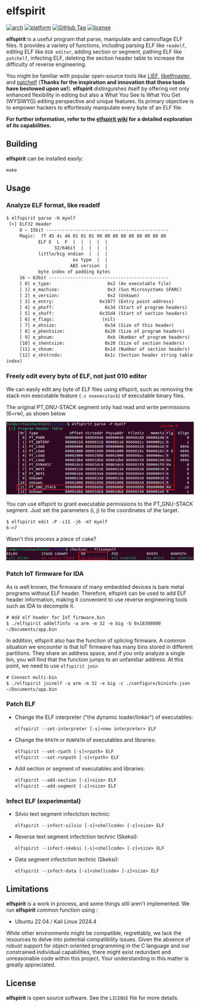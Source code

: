 
# elfspirit

[![arch](https://img.shields.io/badge/arch-i386%20%7C%20amd64-orange)](#)
[![platform](https://img.shields.io/badge/platform-Ubuntu%20%7C%20Kali-orange)](https://github.com/liyansong2018/elfspirit#Limitations)
[![GitHub Tag](https://img.shields.io/github/v/tag/liyansong2018/elfspirit)](https://github.com/liyansong2018/elfspirit/tags)
[![license](https://img.shields.io/github/license/liyansong2018/elfspirit)](https://github.com/liyansong2018/elfspirit/blob/main/LICENSE)

**elfspirit** is a useful program that parse, manipulate and camouflage ELF files. It provides a variety of functions, including parsing ELF like `readelf`, editing ELF like `010 editor`, adding section or segment, pathing ELF like `patchelf`, infecting ELF, deleting the section header table to increase the difficulty of reverse engineering. 

You might be familiar with popular open-source tools like [LIEF](https://github.com/lief-project/LIEF), [libelfmaster](https://github.com/elfmaster/libelfmaster), and [patchelf](https://github.com/NixOS/patchelf) (**Thanks for the inspiration and innovation that these tools have bestowed upon us!**). **elfspirit** distinguishes itself by offering not only enhanced flexibility in editing but also a What You See Is What You Get (WYSIWYG) editing perspective and unique features. Its primary objective is to empower hackers to effortlessly manipulate every byte of an ELF file. 

**For further information, refer to the [elfspirit wiki](https://github.com/liyansong2018/elfspirit/wiki) for a detailed exploration of its capabilities.**


## Building

**elfspirit** can be installed easily:

```shell
make
```

## Usage

### Analyze ELF format, like readelf

```shell
$ elfspirit parse -H myelf
 [+] ELF32 Header
     0 ~ 15bit ----------------------------------------------
     Magic:  7f 45 4c 46 01 01 01 00 00 00 00 00 00 00 00 00
            ELF E  L  F  |  |  |  |  |
                  32/64bit  |  |  |  |
            little/big endian  |  |  |
                         os type  |  |
                        ABI version  |
            byte index of padding bytes
     16 ~ 63bit ---------------------------------------------
     [ 0] e_type:                     0x2 (An executable file)
     [ 1] e_machine:                  0x3 (Sun Microsystems SPARC)
     [ 2] e_version:                  0x2 (Unkown)
     [ 3] e_entry:                 0x1077 (Entry point address)
     [ 4] e_phoff:                   0x34 (Start of program headers)
     [ 5] e_shoff:                 0x35d4 (Start of section headers)
     [ 6] e_flags:                  (nil)
     [ 7] e_ehsize:                  0x34 (Size of this header)
     [ 8] e_phentsize:               0x20 (Size of program headers)
     [ 9] e_phnum:                    0xb (Number of program headers)
     [10] e_shentsize:               0x28 (Size of section headers)
     [11] e_shnum:                   0x1d (Number of section headers)
     [12] e_shstrndx:                0x1c (Section header string table index)
```

### Freely edit every byte of ELF, not just 010 editor

We can easily edit any byte of ELF files using elfspirit, such as removing the stack non executable feature (`-z noexecstack`) of executable binary files.

The original PT_GNU-STACK segment only had read and write permissions (6=rw), as shown below

![1](pictures/1.png)

You can use elfspirit to grant executable permissions to the PT_GNU-STACK segment. Just set the parameters (i, j) to the coordinates of the target.

```shell
$ elfspirit edit -P -i11 -j6 -m7 myelf 
6->7
```

Wasn't this process a piece of cake?

![2](pictures/2.png)


### Patch IoT firmware for IDA

As is well known, the firmware of many embedded devices is bare metal programs without ELF header. Therefore, elfspirit can be used to add ELF header information, making it convenient to use reverse engineering tools such as IDA to decompile it.

```shell
# Add elf header for IoT firmware.bin
$ ./elfspirit addelfinfo -a arm -m 32 -e big -b 0x18308000 ~/Documents/app.bin
```

In addition, elfspirit also has the function of splicing firmware. A common situation we encounter is that IoT firmware has many bins stored in different partitions. They share an address space, and if you only analyze a single bin, you will find that the function jumps to an unfamiliar address. At this point, we need to use `elfspirit join`

```shell
# Connect multi-bin
$ ./elfspirit joinelf -a arm -m 32 -e big -c ./configure/bininfo.json ~/Documents/app.bin
```

### Patch ELF

* Change the ELF interpreter ("the dynamic loader/linker") of executables:

  ```shell
  elfspirit --set-interpreter [-s]<new interpreter> ELF
  ```

* Change the `RPATH` or `RUNPATH` of executables and libraries:

  ```shell
  elfspirit --set-rpath [-s]<rpath> ELF
  elfspirit --set-runpath [-s]<rpath> ELF
  ```

* Add section or segment of executables and libraries:

  ```shell
  elfspirit --add-section [-z]<size> ELF
  elfspirit --add-segment [-z]<size> ELF
  ```

### Infect ELF (experimental)

* Silvio text segment infectction technic:

  ```shell
  elfspirit --infect-silvio [-s]<shellcode> [-z]<size> ELF
  ```

* Reverse text segment infectction technic (Skeksi):

  ```shell
  elfspirit --infect-skeksi [-s]<shellcode> [-z]<size> ELF
  ```

* Data segment infectction technic (Skeksi):

  ```shell
  elfspirit --infect-data [-s]<shellcode> [-z]<size> ELF
  ```

## Limitations

**elfspirit** is a work in process, and some things still aren't implemented. We run **elfspirit** common function using :

- Ubuntu 22.04 / Kali Linux 2024.4

While other environments might be compatible, regrettably, we lack the resources to delve into potential compatibility issues. Given the absence of robust support for object-oriented programming in the C language and our constrained individual capabilities, there might exist redundant and unreasonable code within this project. Your understanding in this matter is greatly appreciated.

## License

**elfspirit** is open source software. See the `LICENSE` file for more details.